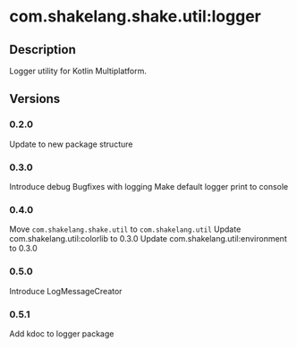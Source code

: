 # com.shakelang.shake.util:logger
## Description
Logger utility for Kotlin Multiplatform.
## Versions
### 0.2.0
Update to new package structure
### 0.3.0
Introduce debug
Bugfixes with logging
Make default logger print to console
### 0.4.0
Move `com.shakelang.shake.util` to `com.shakelang.util`
Update com.shakelang.util:colorlib to 0.3.0
Update com.shakelang.util:environment to 0.3.0
### 0.5.0
Introduce LogMessageCreator
### 0.5.1
Add kdoc to logger package